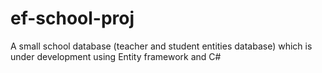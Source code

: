 # ef-school-proj
A small school database (teacher and student entities database) which is under development  using Entity framework and C# 
